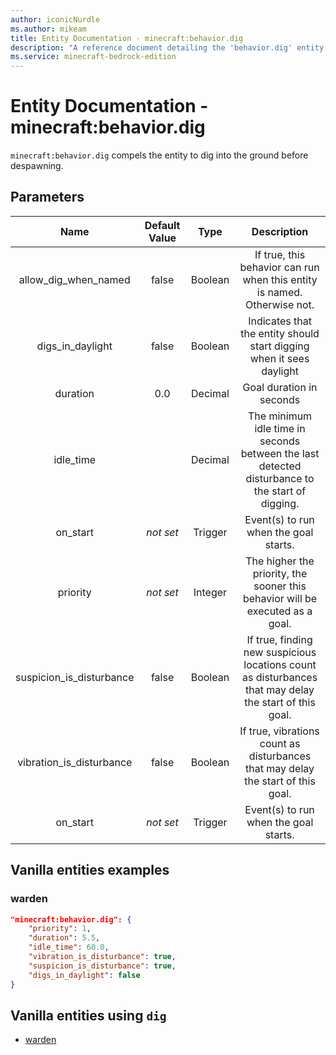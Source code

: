 ```yaml
---
author: iconicNurdle
ms.author: mikeam
title: Entity Documentation - minecraft:behavior.dig
description: "A reference document detailing the 'behavior.dig' entity goal"
ms.service: minecraft-bedrock-edition
---
```


# Entity Documentation - minecraft:behavior.dig

`minecraft:behavior.dig` compels the entity to dig into the ground before despawning.

## Parameters

| Name| Default Value| Type| Description |
|:-----------:|:-----------:|:-----------:|:-----------:|
| allow_dig_when_named| false| Boolean| If true, this behavior can run when this entity is named. Otherwise not. |
| digs_in_daylight| false| Boolean| Indicates that the entity should start digging when it sees daylight |
| duration| 0.0| Decimal| Goal duration in seconds |
| idle_time| | Decimal| The minimum idle time in seconds between the last detected disturbance to the start of digging. |
| on_start| *not set* | Trigger| Event(s) to run when the goal starts. |
|priority|*not set*|Integer|The higher the priority, the sooner this behavior will be executed as a goal.|
| suspicion_is_disturbance| false| Boolean| If true, finding new suspicious locations count as disturbances that may delay the start of this goal. |
| vibration_is_disturbance| false| Boolean| If true, vibrations count as disturbances that may delay the start of this goal. |
| on_start| *not set* | Trigger| Event(s) to run when the goal starts. |

## Vanilla entities examples

### warden

```json
"minecraft:behavior.dig": {
    "priority": 1,
    "duration": 5.5,
    "idle_time": 60.0,
    "vibration_is_disturbance": true,
    "suspicion_is_disturbance": true,
    "digs_in_daylight": false
}
```

## Vanilla entities using `dig`

- [warden](../../../../Source/VanillaBehaviorPack_Snippets/entities/warden.md)
